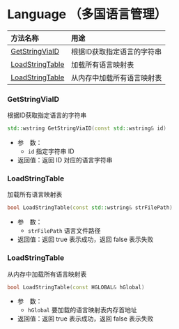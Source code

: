 # Language （多国语言管理）

| 方法名称 | 用途 |
| :--- | :--- |
| [GetStringViaID](#GetStringViaID) | 根据ID获取指定语言的字符串 |
| [LoadStringTable](#LoadStringTable) | 加载所有语言映射表 |
| [LoadStringTable](#LoadStringTable) | 从内存中加载所有语言映射表 |

### GetStringViaID

根据ID获取指定语言的字符串

```cpp
std::wstring GetStringViaID(const std::wstring& id)
```

 - 参&emsp;数：  
    - `id` 指定字符串 ID
 - 返回值：返回 ID 对应的语言字符串

### LoadStringTable

加载所有语言映射表

```cpp
bool LoadStringTable(const std::wstring& strFilePath)
```

 - 参&emsp;数：  
    - `strFilePath` 语言文件路径
 - 返回值：返回 true 表示成功，返回 false 表示失败

### LoadStringTable

从内存中加载所有语言映射表

```cpp
bool LoadStringTable(const HGLOBAL& hGlobal)
```

 - 参&emsp;数：  
    - `hGlobal` 要加载的语言映射表内存首地址
 - 返回值：返回 true 表示成功，返回 false 表示失败

